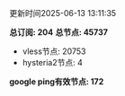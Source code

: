 更新时间2025-06-13 13:11:35

**总订阅: 204**
**总节点: 45737**
- vless节点: 20753
- hysteria2节点: 4

**google ping有效节点: 172**
